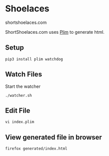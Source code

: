 Shoelaces
=========

shortshoelaces.com

ShortShoelaces.com uses [Plim](https://github.com/avanov/Plim) to generate html.


Setup
-----

    pip3 install plim watchdog


Watch Files
-----------

Start the watcher

    ./watcher.sh


Edit File
---------

    vi index.plim


View generated file in browser
------------------------------

    firefox generated/index.html
